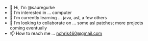 - 👋 Hi, I’m @sauregurke
- 👀 I’m interested in ... computer
- 🌱 I’m currently learning ... java, asl, a few others
- 💞️ I’m looking to collaborate on ... some asl patches; more projects coming eventually
- 📫 How to reach me ... nchris460@gmail.com
